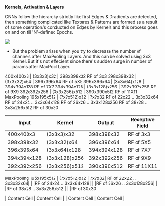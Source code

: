 **Kernels, Activation & Layers**

CNNs follow the hierarchy strictly like first Edges & Gradients are detected, then something complicated like Textures & Patterns are formed as a result of some operation/s conducted on Edges by Kernels and this process goes on and on till 'N'-defined Epochs.

![](https://developer.nvidia.com/sites/default/files/pictures/2018/convolutional_neural_network.png)

* But the problem arises when you try to decrease the number of channels after MaxPooling Layers. And this can be solved using 3x3 Kernel. But it's not effecient since there's sudden surge in number of params after MaxPool Layer. 


400x400x3     | (3x3x3)x32        | 398x398x32     RF of 3x3
398x398x32   | (3x3x32)x64      | 396x396x64    RF of 5X5
396x396x64   | (3x3x64)x128    | 394x394x128  RF of 7X7
394x394x128 | (3x3x128)x256 | 392x392x256  RF of 9X9
392x392x256 | (3x3x256)x512 | 390x390x512  RF of 11X11
MaxPooling
195x195x512 | (?x?x512)x32    | ?x?x32 RF of 22x22
.. 3x3x32x64                    RF of 24x24
.. 3x3x64x128                  RF of 26x26
.. 3x3x128x256               RF of 38x28
.. 3x3x256x512                RF of 30x30


| Input  | Kernel | Output | Receptive Field |
| ------------- | ------------- | ------------- | ------------- |
400x400x3     | (3x3x3)x32        | 398x398x32   |  RF of 3x3
398x398x32   | (3x3x32)x64      | 396x396x64    |RF of 5X5
396x396x64   | (3x3x64)x128    | 394x394x128  |RF of 7X7
394x394x128 | (3x3x128)x256 | 392x392x256  |RF of 9X9
392x392x256 | (3x3x256)x512 | 390x390x512  |RF of 11X11
MaxPooling
195x195x512 | (?x?x512)x32    | ?x?x32| RF of 22x22
.. 3x3x32x64|                 |   |RF of 24x24
.. 3x3x64x128|                |  |RF of 26x26
.. 3x3x128x256|              | |RF of 38x28
.. 3x3x256x512 |             |  |RF of 30x30





| Content Cell  | Content Cell  |
| Content Cell  | Content Cell  |

